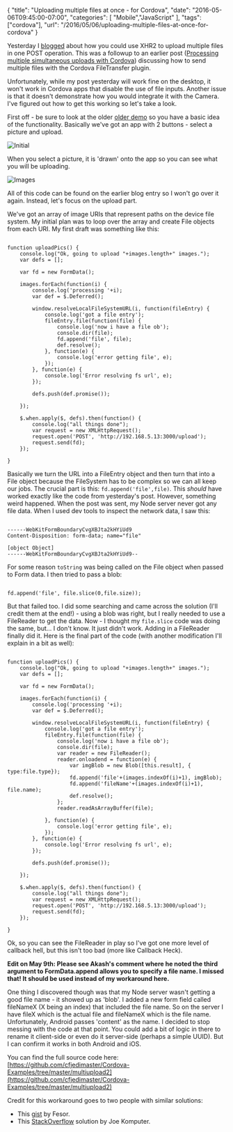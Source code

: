 
{
	"title": "Uploading multiple files at once - for Cordova",
	"date": "2016-05-06T09:45:00-07:00",
	"categories": [
		"Mobile","JavaScript"
	],
	"tags": ["cordova"],
	"url": "/2016/05/06/uploading-multiple-files-at-once-for-cordova"
}

Yesterday I [blogged](https://www.raymondcamden.com/2016/05/05/uploading-multiple-files-at-once-with-ajax-and-xhr2/) about how you could use XHR2 to upload multiple files in one POST operation. This was a followup to an earlier post ([Processing multiple simultaneous uploads with Cordova](https://www.raymondcamden.com/2015/08/10/processing-multiple-simultaneous-uploads-with-cordova/#comment-2660245015)) discussing how to send multiple files with the Cordova FileTransfer plugin. 

Unfortunately, while my post yesterday will work fine on the desktop, it won't work in Cordova apps that disable the use of file inputs. Another issue is that it doesn't demonstrate how you would integrate it with the Camera. I've figured out how to get this working so let's take a look.

<!--more-->

First off - be sure to look at the older [older demo](https://www.raymondcamden.com/2015/08/10/processing-multiple-simultaneous-uploads-with-cordova/#comment-2660245015) so you have a basic idea of the functionality. Basically we've got an app with 2 buttons - select a picture and upload. 

<img src="https://static.raymondcamden.com/images/2016/05/mc1.png" class="imgborder" alt="Initial">

When you select a picture, it is 'drawn' onto the app so you can see what you will be uploading.

<img src="https://static.raymondcamden.com/images/2016/05/mc2.png" class="imgborder" alt="Images">

All of this code can be found on the earlier blog entry so I won't go over it again. Instead, let's focus on the upload part. 

We've got an array of image URIs that represent paths on the device file system. My initial plan was to loop over the array and create File objects from each URI. My first draft was something like this:

<pre><code class="language-javascript">
function uploadPics() {
	console.log("Ok, going to upload "+images.length+" images.");
	var defs = [];
	
	var fd = new FormData();
	
	images.forEach(function(i) {
		console.log('processing '+i);
		var def = $.Deferred();

		window.resolveLocalFileSystemURL(i, function(fileEntry) {
			console.log('got a file entry');
			fileEntry.file(function(file) {
				console.log('now i have a file ob');
				console.dir(file);
				fd.append('file', file);
				def.resolve();
			}, function(e) {
				console.log('error getting file', e);
			});			
		}, function(e) {
			console.log('Error resolving fs url', e);
		});

		defs.push(def.promise());
			
	});

	$.when.apply($, defs).then(function() {
		console.log("all things done");
		var request = new XMLHttpRequest();
		request.open('POST', 'http://192.168.5.13:3000/upload');
		request.send(fd);
	});

}
</code></pre>

Basically we turn the URL into a FileEntry object and then turn that into a File object because the FileSystem has to be complex so we can all keep our jobs. The crucial part is this: `fd.append('file',file)`. This *should* have worked exactly like the code from yesterday's post. However, something weird happened. When the post was sent, my Node server never got any file data. When I used dev tools to inspect the network data, I saw this:

<pre><code class="language-javascript">
------WebKitFormBoundaryCvgXBJta2kHYiUd9
Content-Disposition: form-data; name="file"

[object Object]
------WebKitFormBoundaryCvgXBJta2kHYiUd9--
</code></pre>

For some reason `toString` was being called on the File object when passed to Form data. I then tried to pass a blob: 

<pre><code class="language-javascript">
fd.append('file', file.slice(0,file.size));
</code></pre>

But that failed too. I did some searching and came across the solution (I'll credit them at the end!) - using a blob was right, but I really needed to use a FileReader to get the data. Now - I thought my `file.slice` code was doing the same, but... I don't know. It just didn't work. Adding in a FileReader finally did it. Here is the final part of the code (with another modification I'll explain in a bit as well):

<pre><code class="language-javascript">
function uploadPics() {
	console.log("Ok, going to upload "+images.length+" images.");
	var defs = [];
	
	var fd = new FormData();
	
	images.forEach(function(i) {
		console.log('processing '+i);
		var def = $.Deferred();

		window.resolveLocalFileSystemURL(i, function(fileEntry) {
			console.log('got a file entry');
			fileEntry.file(function(file) {
				console.log('now i have a file ob');
				console.dir(file);
				var reader = new FileReader();
				reader.onloadend = function(e) {
					var imgBlob = new Blob([this.result], { type:file.type});
					fd.append('file'+(images.indexOf(i)+1), imgBlob);
					fd.append('fileName'+(images.indexOf(i)+1), file.name);
					def.resolve();
				};
				reader.readAsArrayBuffer(file);
				
			}, function(e) {
				console.log('error getting file', e);
			});			
		}, function(e) {
			console.log('Error resolving fs url', e);
		});

		defs.push(def.promise());
			
	});

	$.when.apply($, defs).then(function() {
		console.log("all things done");
		var request = new XMLHttpRequest();
		request.open('POST', 'http://192.168.5.13:3000/upload');
		request.send(fd);
	});

}
</code></pre>

Ok, so you can see the FileReader in play so I've got one more level of callback hell, but this isn't too bad (more like Callback Heck). 

<strong>Edit on May 9th: Please see Akash's comment where he noted the third argument to FormData.append allows you to specify a file name. I missed that! It should be used instead of my workaround here.</strong>

One thing I discovered though was that my Node server wasn't getting a good file name - it showed up as 'blob'. I added a new form field called fileNameX (X being an index) that included the file name. So on the server I have fileX which is the actual file and fileNameX which is the file name. Unfortunately, Android passes 'content' as the name. I decided to stop messing with the code at that point. You could add a bit of logic in there to rename it client-side or even do it server-side (perhaps a simple UUID). But I can confirm it works in both Android and iOS.

You can find the full source code here: [https://github.com/cfjedimaster/Cordova-Examples/tree/master/multiupload2](https://github.com/cfjedimaster/Cordova-Examples/tree/master/multiupload2)

Credit for this workaround goes to two people with similar solutions:

* This [gist](https://gist.github.com/fesor/20d35041c14faacaccaa) by Fesor.
* This [StackOverflow](http://stackoverflow.com/a/29133446/52160) solution by Joe Komputer.
